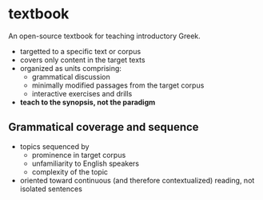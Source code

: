 # textbook

An open-source textbook for teaching introductory Greek.

- targetted to a specific text or corpus
- covers only content in the target texts
- organized as units comprising:
    - grammatical discussion
    - minimally modified passages from the target corpus
    - interactive exercises and drills
- **teach to the synopsis, not the paradigm**



## Grammatical coverage and sequence

- topics sequenced by 
    - prominence in target corpus
    - unfamiliarity to English speakers
    - complexity of the topic 
- oriented toward continuous (and therefore contextualized) reading, not isolated sentences


